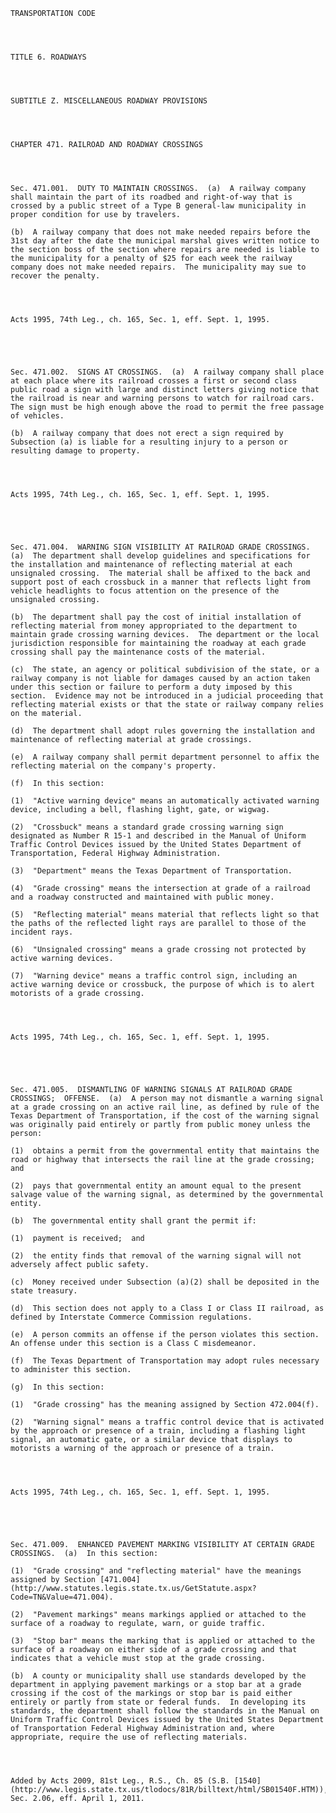 ﻿
    
    
    	
    					
    
    
    TRANSPORTATION CODE
    
      
    
    
    TITLE 6. ROADWAYS
    
      
    
    
    SUBTITLE Z. MISCELLANEOUS ROADWAY PROVISIONS
    
      
    
    
    CHAPTER 471. RAILROAD AND ROADWAY CROSSINGS
    
      
    
    
    Sec. 471.001.  DUTY TO MAINTAIN CROSSINGS.  (a)  A railway company shall maintain the part of its roadbed and right-of-way that is crossed by a public street of a Type B general-law municipality in proper condition for use by travelers.
    
    (b)  A railway company that does not make needed repairs before the 31st day after the date the municipal marshal gives written notice to the section boss of the section where repairs are needed is liable to the municipality for a penalty of $25 for each week the railway company does not make needed repairs.  The municipality may sue to recover the penalty.
    
    
    
    
    Acts 1995, 74th Leg., ch. 165, Sec. 1, eff. Sept. 1, 1995.
    
    
    
    
    
    Sec. 471.002.  SIGNS AT CROSSINGS.  (a)  A railway company shall place at each place where its railroad crosses a first or second class public road a sign with large and distinct letters giving notice that the railroad is near and warning persons to watch for railroad cars.  The sign must be high enough above the road to permit the free passage of vehicles.
    
    (b)  A railway company that does not erect a sign required by Subsection (a) is liable for a resulting injury to a person or resulting damage to property.
    
    
    
    
    Acts 1995, 74th Leg., ch. 165, Sec. 1, eff. Sept. 1, 1995.
    
    
    
    
    
    Sec. 471.004.  WARNING SIGN VISIBILITY AT RAILROAD GRADE CROSSINGS.  (a)  The department shall develop guidelines and specifications for the installation and maintenance of reflecting material at each unsignaled crossing.  The material shall be affixed to the back and support post of each crossbuck in a manner that reflects light from vehicle headlights to focus attention on the presence of the unsignaled crossing.
    
    (b)  The department shall pay the cost of initial installation of reflecting material from money appropriated to the department to maintain grade crossing warning devices.  The department or the local jurisdiction responsible for maintaining the roadway at each grade crossing shall pay the maintenance costs of the material.
    
    (c)  The state, an agency or political subdivision of the state, or a railway company is not liable for damages caused by an action taken under this section or failure to perform a duty imposed by this section.  Evidence may not be introduced in a judicial proceeding that reflecting material exists or that the state or railway company relies on the material.
    
    (d)  The department shall adopt rules governing the installation and maintenance of reflecting material at grade crossings.
    
    (e)  A railway company shall permit department personnel to affix the reflecting material on the company's property.
    
    (f)  In this section:
    
    (1)  "Active warning device" means an automatically activated warning device, including a bell, flashing light, gate, or wigwag.
    
    (2)  "Crossbuck" means a standard grade crossing warning sign designated as Number R 15-1 and described in the Manual of Uniform Traffic Control Devices issued by the United States Department of Transportation, Federal Highway Administration.
    
    (3)  "Department" means the Texas Department of Transportation.
    
    (4)  "Grade crossing" means the intersection at grade of a railroad and a roadway constructed and maintained with public money.
    
    (5)  "Reflecting material" means material that reflects light so that the paths of the reflected light rays are parallel to those of the incident rays.
    
    (6)  "Unsignaled crossing" means a grade crossing not protected by active warning devices.
    
    (7)  "Warning device" means a traffic control sign, including an active warning device or crossbuck, the purpose of which is to alert motorists of a grade crossing.
    
    
    
    
    Acts 1995, 74th Leg., ch. 165, Sec. 1, eff. Sept. 1, 1995.
    
    
    
    
    
    Sec. 471.005.  DISMANTLING OF WARNING SIGNALS AT RAILROAD GRADE CROSSINGS;  OFFENSE.  (a)  A person may not dismantle a warning signal at a grade crossing on an active rail line, as defined by rule of the Texas Department of Transportation, if the cost of the warning signal was originally paid entirely or partly from public money unless the person:
    
    (1)  obtains a permit from the governmental entity that maintains the road or highway that intersects the rail line at the grade crossing;  and
    
    (2)  pays that governmental entity an amount equal to the present salvage value of the warning signal, as determined by the governmental entity.
    
    (b)  The governmental entity shall grant the permit if:
    
    (1)  payment is received;  and
    
    (2)  the entity finds that removal of the warning signal will not adversely affect public safety.
    
    (c)  Money received under Subsection (a)(2) shall be deposited in the state treasury.
    
    (d)  This section does not apply to a Class I or Class II railroad, as defined by Interstate Commerce Commission regulations.
    
    (e)  A person commits an offense if the person violates this section.  An offense under this section is a Class C misdemeanor.
    
    (f)  The Texas Department of Transportation may adopt rules necessary to administer this section.
    
    (g)  In this section:
    
    (1)  "Grade crossing" has the meaning assigned by Section 472.004(f).
    
    (2)  "Warning signal" means a traffic control device that is activated by the approach or presence of a train, including a flashing light signal, an automatic gate, or a similar device that displays to motorists a warning of the approach or presence of a train.
    
    
    
    
    Acts 1995, 74th Leg., ch. 165, Sec. 1, eff. Sept. 1, 1995.
    
    
    
    
    
    Sec. 471.009.  ENHANCED PAVEMENT MARKING VISIBILITY AT CERTAIN GRADE CROSSINGS.  (a)  In this section:
    
    (1)  "Grade crossing" and "reflecting material" have the meanings assigned by Section [471.004](http://www.statutes.legis.state.tx.us/GetStatute.aspx?Code=TN&Value=471.004).
    
    (2)  "Pavement markings" means markings applied or attached to the surface of a roadway to regulate, warn, or guide traffic.
    
    (3)  "Stop bar" means the marking that is applied or attached to the surface of a roadway on either side of a grade crossing and that indicates that a vehicle must stop at the grade crossing.
    
    (b)  A county or municipality shall use standards developed by the department in applying pavement markings or a stop bar at a grade crossing if the cost of the markings or stop bar is paid either entirely or partly from state or federal funds.  In developing its standards, the department shall follow the standards in the Manual on Uniform Traffic Control Devices issued by the United States Department of Transportation Federal Highway Administration and, where appropriate, require the use of reflecting materials.
    
    
    
    
    Added by Acts 2009, 81st Leg., R.S., Ch. 85 (S.B. [1540](http://www.legis.state.tx.us/tlodocs/81R/billtext/html/SB01540F.HTM)), Sec. 2.06, eff. April 1, 2011.
    
    
    
    
    				
